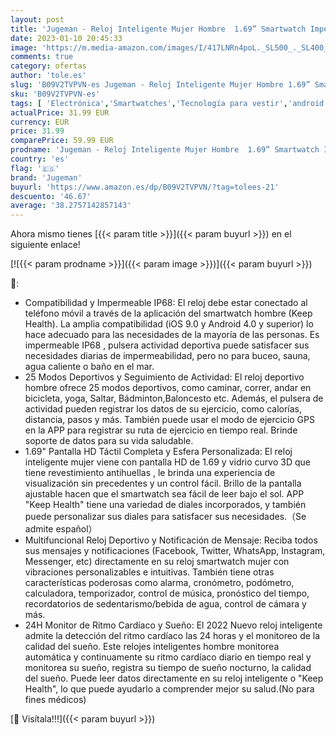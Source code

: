 ```yaml
---
layout: post
title: 'Jugeman - Reloj Inteligente Mujer Hombre  1.69” Smartwatch Impermeable IP68 Reloj Deportivo con 25 Modos Deporte Pulsómetro Monitor de Sueño Calculadora Calorías Podómetro  Pulsera Actividad para Android iOS'
date: 2023-01-10 20:45:33
image: 'https://m.media-amazon.com/images/I/417LNRn4poL._SL500_._SL400_.jpg'
comments: true
category: ofertas
author: 'tole.es'
slug: 'B09V2TVPVN-es Jugeman - Reloj Inteligente Mujer Hombre 1.69” Smartwatch...'
sku: 'B09V2TVPVN-es'
tags: [ 'Electrónica','Smartwatches','Tecnología para vestir','android','jugeman','🇪🇸', ]
actualPrice: 31.99 EUR
currency: EUR
price: 31.99
comparePrice: 59.99 EUR
prodname: 'Jugeman - Reloj Inteligente Mujer Hombre  1.69” Smartwatch Impermeable IP68 Reloj Deportivo con 25 Modos Deporte Pulsómetro Monitor de Sueño Calculadora Calorías Podómetro  Pulsera Actividad para Android iOS'
country: 'es'
flag: '🇪🇸'
brand: 'Jugeman'
buyurl: 'https://www.amazon.es/dp/B09V2TVPVN/?tag=tolees-21'
descuento: '46.67'
average: '38.2757142857143'
---
```


Ahora mismo tienes [{{< param title >}}]({{< param buyurl >}}) en el siguiente enlace!

[![{{< param prodname >}}]({{< param image >}})]({{< param buyurl >}})

🔎:

- Compatibilidad y Impermeable IP68: El reloj debe estar conectado al teléfono móvil a través de la aplicación del smartwatch hombre (Keep Health). La amplia compatibilidad (iOS 9.0 y Android 4.0 y superior) lo hace adecuado para las necesidades de la mayoría de las personas. Es impermeable IP68 , pulsera actividad deportiva puede satisfacer sus necesidades diarias de impermeabilidad, pero no para buceo, sauna, agua caliente o baño en el mar.
- 25 Modos Deportivos y Seguimiento de Actividad: El reloj deportivo hombre ofrece 25 modos deportivos, como caminar, correr, andar en bicicleta, yoga, Saltar, Bádminton,Baloncesto etc. Además, el pulsera de actividad pueden registrar los datos de su ejercicio, como calorías, distancia, pasos y más. También puede usar el modo de ejercicio GPS en la APP para registrar su ruta de ejercicio en tiempo real. Brinde soporte de datos para su vida saludable.
- 1.69" Pantalla HD Táctil Completa y Esfera Personalizada: El reloj inteligente mujer viene con pantalla HD de 1.69 y vidrio curvo 3D que tiene revestimiento antihuellas , le brinda una experiencia de visualización sin precedentes y un control fácil. Brillo de la pantalla ajustable hacen que el smartwatch sea fácil de leer bajo el sol. APP "Keep Health" tiene una variedad de diales incorporados, y también puede personalizar sus diales para satisfacer sus necesidades.（Se admite español）
- Multifuncional Reloj Deportivo y Notificación de Mensaje: Reciba todos sus mensajes y notificaciones (Facebook, Twitter, WhatsApp, Instagram, Messenger, etc) directamente en su reloj smartwatch mujer con vibraciones personalizables e intuitivas. También tiene otras características poderosas como alarma, cronómetro, podómetro, calculadora, temporizador, control de música, pronóstico del tiempo, recordatorios de sedentarismo/bebida de agua, control de cámara y más.
- 24H Monitor de Ritmo Cardíaco y Sueño: El 2022 Nuevo reloj inteligente admite la detección del ritmo cardíaco las 24 horas y el monitoreo de la calidad del sueño. Este relojes inteligentes hombre monitorea automática y continuamente su ritmo cardíaco diario en tiempo real y monitorea su sueño, registra su tiempo de sueño nocturno, la calidad del sueño. Puede leer datos directamente en su reloj inteligente o "Keep Health", lo que puede ayudarlo a comprender mejor su salud.(No para fines médicos)

[🛒 Visítala!!!]({{< param buyurl >}})

